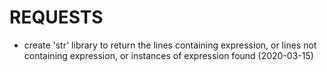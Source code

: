 # REQUESTS

* create 'str' library to return the lines containing expression, or lines 
	not containing expression, or instances of expression found (2020-03-15)

